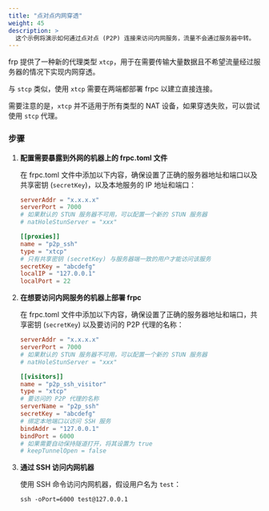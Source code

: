 ```yaml
---
title: "点对点内网穿透"
weight: 45
description: >
  这个示例将演示如何通过点对点 (P2P) 连接来访问内网服务，流量不会通过服务器中转。
---
```


frp 提供了一种新的代理类型 `xtcp`，用于在需要传输大量数据且不希望流量经过服务器的情况下实现内网穿透。

与 `stcp` 类似，使用 `xtcp` 需要在两端都部署 frpc 以建立直接连接。

需要注意的是，`xtcp` 并不适用于所有类型的 NAT 设备，如果穿透失败，可以尝试使用 `stcp` 代理。

### 步骤

1. **配置需要暴露到外网的机器上的 frpc.toml 文件**

   在 frpc.toml 文件中添加以下内容，确保设置了正确的服务器地址和端口以及共享密钥 (`secretKey`)，以及本地服务的 IP 地址和端口：

    ```toml
    serverAddr = "x.x.x.x"
    serverPort = 7000
    # 如果默认的 STUN 服务器不可用，可以配置一个新的 STUN 服务器
    # natHoleStunServer = "xxx"

    [[proxies]]
    name = "p2p_ssh"
    type = "xtcp"
    # 只有共享密钥 (secretKey) 与服务器端一致的用户才能访问该服务
    secretKey = "abcdefg"
    localIP = "127.0.0.1"
    localPort = 22
    ```

2. **在想要访问内网服务的机器上部署 frpc**

   在 frpc.toml 文件中添加以下内容，确保设置了正确的服务器地址和端口，共享密钥 (`secretKey`) 以及要访问的 P2P 代理的名称：

    ```toml
    serverAddr = "x.x.x.x"
    serverPort = 7000
    # 如果默认的 STUN 服务器不可用，可以配置一个新的 STUN 服务器
    # natHoleStunServer = "xxx"

    [[visitors]]
    name = "p2p_ssh_visitor"
    type = "xtcp"
    # 要访问的 P2P 代理的名称
    serverName = "p2p_ssh"
    secretKey = "abcdefg"
    # 绑定本地端口以访问 SSH 服务
    bindAddr = "127.0.0.1"
    bindPort = 6000
    # 如果需要自动保持隧道打开，将其设置为 true
    # keepTunnelOpen = false
    

3. **通过 SSH 访问内网机器**

   使用 SSH 命令访问内网机器，假设用户名为 `test`：

    ```
    ssh -oPort=6000 test@127.0.0.1
    ```
